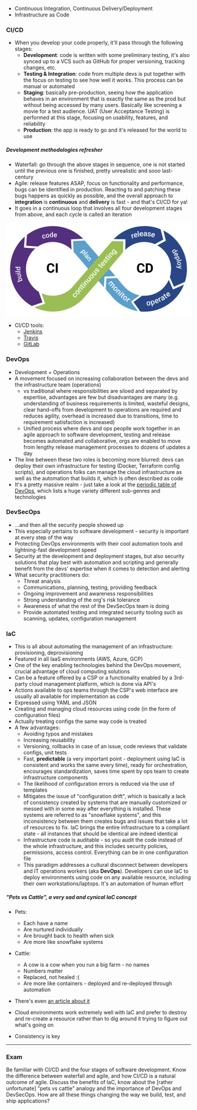 - Continuous Integration, Continuous Delivery/Deployment
- Infrastructure as Code

### CI/CD

- When you develop your code properly, it'll pass through the following stages:
	- **Development**: code is written with some preliminary testing, it's also synced up to a VCS such as GitHub for proper versioning, tracking changes, etc.
	- **Testing & Integration**: code from multiple devs is put together with the focus on testing to see how well it works. This process can be manual or automated
	- **Staging**: basically pre-production, seeing how the application behaves in an environment that is exactly the same as the prod but without being accessed by many users. Basically like screening a movie for a test audience. UAT (User Acceptance Testing) is performed at this stage, focusing on usability, features, and reliability
	- **Production**: the app is ready to go and it's released for the world to use

##### Development methodologies refresher
- Waterfall: go through the above stages in sequence, one is not started until the previous one is finished, pretty unrealistic and *sooo* last-century
- Agile: release features ASAP, focus on functionality and performance, bugs can be identified in production. Reacting to and patching these bugs happens as quickly as possible, and the overall approach to **integration** is **continuous** and **delivery** is fast - and that's CI/CD for ya!
- It goes in a continuous loop that involves all four development stages from above, and each cycle is called an iteration

![ci-cd-1.png](img/ci-cd-1.png)

- CI/CD tools:
	- [Jenkins](https://www.jenkins.io)
	- [Travis](https://www.travis-ci.com/)
	- [GitLab](https://about.gitlab.com/)

### DevOps

- Development + Operations
- A movement focused on increasing collaboration between the devs and the infrastructure team (operations)
	- vs traditional where responsibilities are siloed and separated by expertise, advantages are few but disadvantages are many (e.g. understanding of business requirements is limited, wasteful designs, clear hand-offs from development to operations are required and reduces agility, overhead is increased due to transitions, time to requirement satisfaction is increased)
	- Unified process where devs and ops peoplle work together in an agile approach to software development, testing and release becomes automated and collaborative, orgs are enabled to move from lengthy release management processes to dozens of updates a day
- The line between these two roles is becoming more blurred: devs can deploy their own infrastructure for testing (Docker, Terraform config scripts), and operations folks can manage the cloud infrastructure as well as the automation that builds it, which is often described as code
- It's a pretty massive realm - just take a look at the [periodic table of DevOps](https://digital.ai/learn/devops-periodic-table/), which lists a huge variety different sub-genres and technologies

### DevSecOps

- ...and then all the security people showed up
- This especially pertains to software development - security is important at every step of the way
- Protecting DevOps environments with their cool automation tools and lightning-fast development speed
- Security at the development and deployment stages, but also security solutions that play best with automation and scripting and generally benefit from the devs' expertise when it comes to detection and alerting
- What security practitioners do:
	- Threat analysis
	- Communications, planning, testing, providing feedback
	- Ongoing improvement and awareness responsibilities
	- Strong understanding of the org's risk tolerance
	- Awareness of what the rest of the DevSecOps team is doing
	- Provide automated testing and integrated security tooling such as scanning, updates, configuration management

### IaC

- This is all about automating the management of an infrastructure: provisioning, deprovisioning
- Featured in all IaaS environments (AWS, Azure, GCP)
- One of the key enabling technologies behind the DevOps movement, crucial advantage of cloud computing solutions
- Can be a feature offered by a CSP or a functionality enabled by a 3rd-party cloud management platform, which is done via API's
- Actions available to ops teams through the CSP's web interface are usually all available for implementation as code
- Expressed using YAML and JSON
- Creating and managing cloud resources using code (in the form of configuration files)
- Actually treating configs the same way code is treated
- A few advantages:
	- Avoiding typos and mistakes
	- Increasing reusability
	- Versioning, rollbacks in case of an issue, code reviews that validate configs, unit tests
	- Fast, **predictable** (a very important point - deployment using IaC is consistent and works the same every time), ready for orchestration, encourages standardization, saves time spent by ops team to create infrastructure components
	- The likelihood of configuration errors is reduced via the use of templates
	- Mitigates the issue of "configuration drift", which is basically a lack of consistency created by systems that are manually customized or messed with in some way after everything is installed. These systems are referred to as "snowflake systems", and this inconsistency between them creates bugs and issues that take a lot of resources to fix. IaC brings the entire infrastructure to a compliant state - all instances that should be identical are indeed identical
	- Infrastructure code is auditable - so you audit the code instead of the whole infrastructure, and this includes security policies, permissions, access control. Everything can be in one configuration file
	- This paradigm addresses a cultural disconnect between developers and IT operations workers (aka **DevOps**). Developers can use IaC to deploy environments using code on any available resource, including their own workstations/laptops. It's an automation of human effort

##### "Pets vs Cattle", a very sad and cynical IaC concept
- Pets:
	- Each have a name
	- Are nurtured individually
	- Are brought back to health when sick
	- Are more like snowflake systems
- Cattle:
	- A cow is a cow when you run a big farm - no names
	- Numbers matter
	- Replaced, not healed :(
	- Are more like containers - deployed and re-deployed through automation
- There's even [an article about it](https://cloudscaling.com/blog/cloud-computing/the-history-of-pets-vs-cattle/)

- Cloud environments work extremely well with IaC and prefer to destroy and re-create a resource rather than to dig around it trying to figure out what's going on
- Consistency is key

---

### Exam

Be familiar with CI/CD and the four stages of software development. Know the difference between waterfall and agile, and how CI/CD is a natural outcome of agile. Discuss the benefits of IaC, know about the \[rather unfortunate] "pets vs cattle" analogy and the importance of DevOps and DevSecOps. How are all these things changing the way we build, test, and ship applications? 